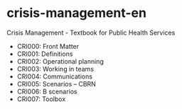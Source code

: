 # crisis-management-en
Crisis Management - Textbook for Public Health Services

 *  CRI000: Front Matter
 *  CRI001: Definitions
 *  CRI002: Operational planning
 *  CRI003: Working in teams
 *  CRI004: Communications
 *  CRI005: Scenarios – CBRN
 *  CRI006: B scenarios
 *  CRI007: Toolbox 
